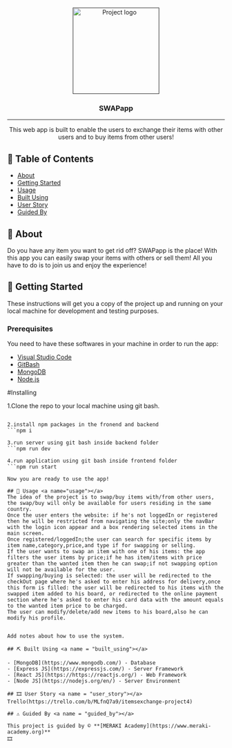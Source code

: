 <p align="center">
  <a href="" rel="noopener">
 <img width=200px height=200px src="https://i.imgur.com/6wj0hh6.jpg" alt="Project logo"></a>
</p>

<h3 align="center">SWAPapp</h3>

---

<p align="center"> This web app is built to enable the users to exchange their items with other users and to buy items from other users!
    <br> 
</p>

## 📝 Table of Contents

- [About](#about)
- [Getting Started](#getting_started)
- [Usage](#usage)
- [Built Using](#built_using)
- [User Story](#user_story)
- [Guided By](#guided_by)

## 🧐 About <a name = "about"></a>
Do you have any item you want to get rid off? SWAPapp is the place!
With this app you can easily swap your items with others or sell them!
All you have to do is to join us and enjoy the experience!


## 🏁 Getting Started <a name = "getting_started"></a>

These instructions will get you a copy of the project up and running on your local machine for development and testing purposes.

### Prerequisites

You need to have these softwares in your machine in order to run the app:
- [Visual Studio Code](https://visualstudio.microsoft.com/)
- [GitBash](https://gitforwindows.org/)
- [MongoDB](https://www.mongodb.com/)
- [Node.js](https://nodejs.org/en/)


 #Installing

1.Clone the repo to your local machine using git bash.
```git clone https://github.com/C5-HalaNHasan/MERAKI_Academy_Project_4.git

2.install npm packages in the fronend and backend
```npm i

3.run server using git bash inside backend folder
```npm run dev

4.run application using git bash inside frontend folder
```npm run start

Now you are ready to use the app!

## 🎈 Usage <a name="usage"></a>
The idea of the project is to swap/buy items with/from other users, the swap/buy will only be available for users residing in the same country.
Once the user enters the website: if he's not loggedIn or registered then he will be restricted from navigating the site;only the navBar with the login icon appear and a box rendering selected items in the main screen.
Once registered/loggedIn;the user can search for specific items by item name,category,price,and type if for swapping or selling.
If the user wants to swap an item with one of his items: the app filters the user items by price;if he has item/items with price greater than the wanted item then he can swap;if not swapping option will not be available for the user.
If swapping/buying is selected: the user will be redirected to the checkOut page where he's asked to enter his address for delivery,once this form is filled: the user will be redirected to his items with the swapped item added to his board, or redirected to the online payment section where he's asked to enter his card data with the amount equals to the wanted item price to be charged.
The user can modify/delete/add new items to his board,also he can modify his profile.


Add notes about how to use the system.

## ⛏️ Built Using <a name = "built_using"></a>

- [MongoDB](https://www.mongodb.com/) - Database
- [Express JS](https://expressjs.com/) - Server Framework
- [React JS](https://https://reactjs.org/) - Web Framework
- [Node JS](https://nodejs.org/en/) - Server Environment

## 🎞 User Story <a name = "user_story"></a>
Trello(https://trello.com/b/MLfnQ7a9/itemsexchange-project4)

## ⚠️ Guided By <a name = "guided_by"></a>

This project is guided by ©️ **[MERAKI Academy](https://www.meraki-academy.org)**
🎞
